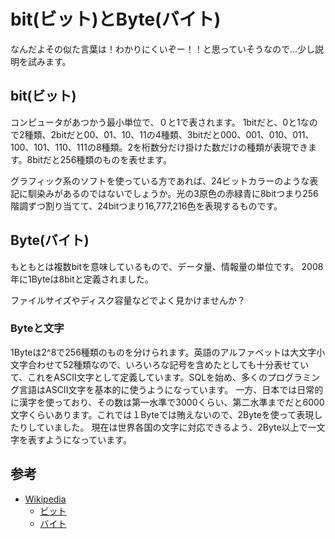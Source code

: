 # bit(ビット)とByte(バイト)

なんだよその似た言葉は！わかりにくいぞー！！と思っていそうなので…少し説明を試みます。

## bit(ビット)

コンピュータがあつかう最小単位で、０と1で表されます。
1bitだと、0と1なので2種類、2bitだと00、01、10、11の4種類、3bitだと000、001、010、011、100、101、110、111の8種類。2を桁数分だけ掛けた数だけの種類が表現できます。8bitだと256種類のものを表せます。

グラフィック系のソフトを使っている方であれば、24ビットカラーのような表記に馴染みがあるのではないでしょうか。光の3原色の赤緑青に8bitつまり256階調ずつ割り当てて、24bitつまり16,777,216色を表現するものです。

## Byte(バイト)

もともとは複数bitを意味しているもので、データ量、情報量の単位です。
2008年に1Byteは8bitと定義されました。

ファイルサイズやディスク容量などでよく見かけませんか？

### Byteと文字

1Byteは2^8で256種類のものを分けられます。英語のアルファベットは大文字小文字合わせて52種類なので、いろいろな記号を含めたとしても十分表せていて、これをASCII文字として定義しています。SQLを始め、多くのプログラミング言語はASCII文字を基本的に使うようになっています。
一方、日本では日常的に漢字を使っており、その数は第一水準で3000くらい、第二水準までだと6000文字くらいあります。これでは１Byteでは賄えないので、2Byteを使って表現したりしていました。
現在は世界各国の文字に対応できるよう、2Byte以上で一文字を表すようになっています。

## 参考
- [Wikipedia](https://ja.wikipedia.org/wiki/%E3%83%A1%E3%82%A4%E3%83%B3%E3%83%9A%E3%83%BC%E3%82%B8)
  - [ビット](https://ja.wikipedia.org/wiki/%E3%83%93%E3%83%83%E3%83%88)
  - [バイト](https://ja.wikipedia.org/wiki/%E3%83%90%E3%82%A4%E3%83%88_(%E6%83%85%E5%A0%B1))
